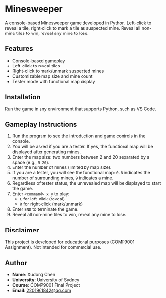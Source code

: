 
# Minesweeper

A console-based Minesweeper game developed in Python. Left-click to reveal a tile, right-click to mark a tile as suspected mine. Reveal all non-mine tiles to win, reveal any mine to lose.

## Features

- Console-based gameplay
- Left-click to reveal tiles
- Right-click to mark/unmark suspected mines
- Customizable map size and mine count
- Tester mode with functional map display

## Installation

Run the game in any environment that supports Python, such as VS Code.

## Gameplay Instructions

1. Run the program to see the introduction and game controls in the console.
2. You will be asked if you are a tester. If yes, the functional map will be displayed after generating mines.
3. Enter the map size: two numbers between 2 and 20 separated by a space (e.g., `5 20`).
4. Enter the number of mines (limited by map size).
5. If you are a tester, you will see the functional map: `0-8` indicates the number of surrounding mines, `9` indicates a mine.
6. Regardless of tester status, the unrevealed map will be displayed to start the game.
7. Enter `<command> x y` to play:
   - `L` for left-click (reveal)
   - `R` for right-click (mark/unmark)
8. Enter `END` to terminate the game.
9. Reveal all non-mine tiles to win, reveal any mine to lose.

## Disclaimer

This project is developed for educational purposes (COMP9001 Assignment). Not intended for commercial use.

## Author

- **Name**: Xudong Chen
- **University**: University of Sydney
- **Course**: COMP9001 Final Project
- **Email**: 2201961842@qq.com
